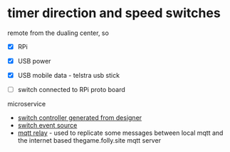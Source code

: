 # timer direction and speed switches

remote from the dualing center, so

* [x] RPi
* [x] USB power
* [x] USB mobile data - telstra usb stick
* [ ] switch connected to RPi proto board


microservice

* [switch controller generated from designer](../../controller/switch/main.py)
* [switch event source](../../src/RPi/switch/main.py)
* [mqtt relay](../../src/RPi/mqtt/main.py) - used to replicate some messages between local mqtt and the internet based thegame.folly.site mqtt server
